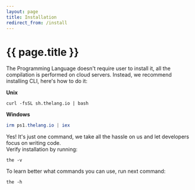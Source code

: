 ```yaml
---
layout: page
title: Installation
redirect_from: /install
---
```


# {{ page.title }}

The Programming Language doesn't require user to install it, all the
compilation is performed on cloud servers. Instead, we recommend installing
CLI, here's how to do it:

**Unix**
```shell
curl -fsSL sh.thelang.io | bash
```

**Windows**
```powershell
irm ps1.thelang.io | iex
```

Yes! It's just one command, we take all the hassle on us and let developers
focus on writing code. \
Verify installation by running:

```shell
the -v
```

To learn better what commands you can use, run next command:

```shell
the -h
```

